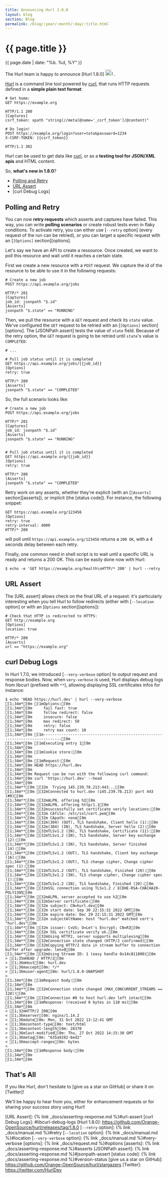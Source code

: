 ```yaml
---
title: Announcing Hurl 1.8.0
layout: blog
section: Blog
permalink: /blog/:year/:month/:day/:title.html
---
```


# {{ page.title }}

<div class="blog-post-date">{{ page.date | date: "%b. %d, %Y" }}</div>

The Hurl team is happy to announce [Hurl 1.8.0] <img class="emoji" src="{{ '/assets/img/emoji-partying-face.png' | prepend:site.baseurl }}" width="20" height="20" alt="Partying Face">!
.

[Hurl] is a command line tool powered by [curl], that runs HTTP requests defined 
in a __simple plain text format__:

```hurl
# Get home:
GET https://example.org

HTTP/1.1 200
[Captures]
csrf_token: xpath "string(//meta[@name='_csrf_token']/@content)"

# Do login!
POST https://example.org/login?user=toto&password=1234
X-CSRF-TOKEN: {{csrf_token}}

HTTP/1.1 302
```

Hurl can be used to get data like [curl], or as a __testing tool for JSON/XML apis__ and HTML content.

So, __what's new in 1.8.0__?

- [Polling and Retry]
- [URL Assert](#url-assert)
- [curl Debug Logs]

## Polling and Retry

You can now __retry requests__ which asserts and captures have failed. This way, you can write
__polling scenarios__ or create robust tests even in flaky conditions. To activate retry, you can either use [`--retry` option] (every request of the run can be retried), or you can target a specific request with an [`[Options]` section][options]. 

Let's say we have an API to create a ressource. Once created, we want to poll this resource and wait until it reaches
a certain state.

First we create a new resource with a `POST` request. We capture the id of the resource to be able to use it 
in the following requests:

```hurl
# Create a new job
POST https://api.example.org/jobs

HTTP/* 201
[Captures]
job_id: jsonpath "$.id"
[Asserts]
jsonpath "$.state" == "RUNNING"
````

Then, we pull the resource with a `GET` request and check its `state` value. We've configured the `GET` request to 
be retried with an [`[Options]` section][options]. The [JSONPath assert] tests the value of `state` field. Because
of the retry option, the `GET` request is going to be retried until `state`'s value is `COMPLETED`:

```hurl
# ...

# Pull job status until it is completed
GET https://api.example.org/jobs/{{job_id}}
[Options]
retry: true

HTTP/* 200
[Asserts]
jsonpath "$.state" == "COMPLETED"
```

So, the full scenario looks like:

```hurl
# Create a new job
POST https://api.example.org/jobs

HTTP/* 201
[Captures]
job_id: jsonpath "$.id"
[Asserts]
jsonpath "$.state" == "RUNNING"


# Pull job status until it is completed
GET https://api.example.org/{{job_id}}
[Options]
retry: true

HTTP/* 200
[Asserts]
jsonpath "$.state" == "COMPLETED"
```

Retry work on any asserts, whether they're explicit (with an [`[Asserts]` section][asserts]), or implicit (the [status code]). For instance, the following snippet:

```hurl
GET https://api.example.org/123456
[Options]
retry: true
retry-interval: 4000
HTTP/* 200
```

will poll until `https://api.example.org/123456` returns a `200 OK`, with a 4 seconds delay between each retry.

Finally, one common need in shell script is to wait until a specific URL is ready and returns a 200 OK. This can be
easily done now with Hurl:

```shell
$ echo -e 'GET https://example.org/health\nHTTP/* 200' | hurl --retry
```

## URL Assert

The [URL assert] allows check on the final URL of a request: it's particularly interesting when you tell Hurl to follow
redirects (either with [`--location` option] or with an [`Options` section][options]):

```hurl
# Check that HTTP is redirected to HTTPS:
GET http://example.org
[Options]
location: true

HTTP/* 200
[Asserts]
url == "https://example.org"
```


## curl Debug Logs

In Hurl 1.7.0, we introduced [`--very-verbose` option] to output request and response bodies. Now, when `very-verbose` is used, Hurl displays debug logs from libcurl (prefixed with `**`), allowing displaying SSL certificates infos for instance:

```shell
$ echo 'HEAD https://hurl.dev' | hurl --very-verbose
[1;34m*[0m [1mOptions:[0m
[1;34m*[0m     fail fast: true
[1;34m*[0m     follow redirect: false
[1;34m*[0m     insecure: false
[1;34m*[0m     max redirect: 50
[1;34m*[0m     retry: false
[1;34m*[0m     retry max count: 10
[1;34m*[0m [1m------------------------------------------------------------------------------[0m
[1;34m*[0m [1mExecuting entry 1[0m
[1;34m*[0m
[1;34m*[0m [1mCookie store:[0m
[1;34m*[0m
[1;34m*[0m [1mRequest:[0m
[1;34m*[0m HEAD https://hurl.dev
[1;34m*[0m
[1;34m*[0m Request can be run with the following curl command:
[1;34m*[0m curl 'https://hurl.dev' --head
[1;34m*[0m
[1;34m**[0m [32m  Trying 145.239.78.213:443...[0m
[1;34m**[0m [32mConnected to hurl.dev (145.239.78.213) port 443 (#0)[0m
[1;34m**[0m [32mALPN, offering h2[0m
[1;34m**[0m [32mALPN, offering http/1.1[0m
[1;34m**[0m [32msuccessfully set certificate verify locations:[0m
[1;34m**[0m [32m CAfile: /etc/ssl/cert.pem[0m
[1;34m**[0m [32m CApath: none[0m
[1;34m**[0m [32m(304) (OUT), TLS handshake, Client hello (1):[0m
[1;34m**[0m [32m(304) (IN), TLS handshake, Server hello (2):[0m
[1;34m**[0m [32mTLSv1.2 (IN), TLS handshake, Certificate (11):[0m
[1;34m**[0m [32mTLSv1.2 (IN), TLS handshake, Server key exchange (12):[0m
[1;34m**[0m [32mTLSv1.2 (IN), TLS handshake, Server finished (14):[0m
[1;34m**[0m [32mTLSv1.2 (OUT), TLS handshake, Client key exchange (16):[0m
[1;34m**[0m [32mTLSv1.2 (OUT), TLS change cipher, Change cipher spec (1):[0m
[1;34m**[0m [32mTLSv1.2 (OUT), TLS handshake, Finished (20):[0m
[1;34m**[0m [32mTLSv1.2 (IN), TLS change cipher, Change cipher spec (1):[0m
[1;34m**[0m [32mTLSv1.2 (IN), TLS handshake, Finished (20):[0m
[1;34m**[0m [32mSSL connection using TLSv1.2 / ECDHE-RSA-CHACHA20-POLY1305[0m
[1;34m**[0m [32mALPN, server accepted to use h2[0m
[1;34m**[0m [32mServer certificate:[0m
[1;34m**[0m [32m subject: CN=hurl.dev[0m
[1;34m**[0m [32m start date: Sep 30 22:15:32 2022 GMT[0m
[1;34m**[0m [32m expire date: Dec 29 22:15:31 2022 GMT[0m
[1;34m**[0m [32m subjectAltName: host "hurl.dev" matched cert's "hurl.dev"[0m
[1;34m**[0m [32m issuer: C=US; O=Let's Encrypt; CN=R3[0m
[1;34m**[0m [32m SSL certificate verify ok.[0m
[1;34m**[0m [32mUsing HTTP2, server supports multiplexing[0m
[1;34m**[0m [32mConnection state changed (HTTP/2 confirmed)[0m
[1;34m**[0m [32mCopying HTTP/2 data in stream buffer to connection buffer after upgrade: len=0[0m
[1;34m**[0m [32mUsing Stream ID: 1 (easy handle 0x14c811800)[0m
> [1;35mHEAD / HTTP/2[0m
> [1;36mHost[0m: hurl.dev
> [1;36maccept[0m: */*
> [1;36muser-agent[0m: hurl/1.8.0-SNAPSHOT
>
[1;34m*[0m [1mRequest body:[0m
[1;34m*[0m
[1;34m**[0m [32mConnection state changed (MAX_CONCURRENT_STREAMS == 128)![0m
[1;34m**[0m [32mConnection #0 to host hurl.dev left intact[0m
[1;34m*[0m [1mResponse: (received 0 bytes in 110 ms)[0m
[1;34m*[0m
< [1;32mHTTP/2 200[0m
< [1;36mserver[0m: nginx/1.14.2
< [1;36mdate[0m: Mon, 31 Oct 2022 13:12:41 GMT
< [1;36mcontent-type[0m: text/html
< [1;36mcontent-length[0m: 28370
< [1;36mlast-modified[0m: Thu, 27 Oct 2022 14:15:30 GMT
< [1;36metag[0m: "635a9282-6ed2"
< [1;36maccept-ranges[0m: bytes
<
[1;34m*[0m [1mResponse body:[0m
[1;34m*[0m
[1;34m*[0m
```

## That's All

If you like Hurl, don't hesitate to [give us a star on GitHub] or share it on [Twitter]! 

We'll be happy to hear from you, either for enhancement requests or for sharing your success story using Hurl!

[Hurl]: https://hurl.dev
[curl]: https://curl.se
[Polling and Retry]: #polling-and-retry
[URL Assert]: {% link _docs/asserting-response.md %}#url-assert
[curl Debug Logs]: #libcurl-debug-logs
[Hurl 1.8.0]: https://github.com/Orange-OpenSource/hurl/releases/tag/1.8.0
[`--retry` option]: {% link _docs/manual.md %}#retry
[`--location` option]: {% link _docs/manual.md %}#location
[`--very-verbose` option]: {% link _docs/manual.md %}#very-verbose
[options]: {% link _docs/request.md %}#options
[asserts]: {% link _docs/asserting-response.md %}#asserts
[JSONPath assert]: {% link _docs/asserting-response.md %}#jsonpath-assert
[status code]: {% link _docs/asserting-response.md %}#version-status
[give us a star on GitHub]: https://github.com/Orange-OpenSource/hurl/stargazers
[Twitter]: https://twitter.com/HurlDev
